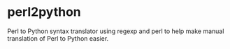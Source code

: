 perl2python
===========

Perl to Python syntax translator using regexp and perl to help make manual translation of Perl to Python easier.
